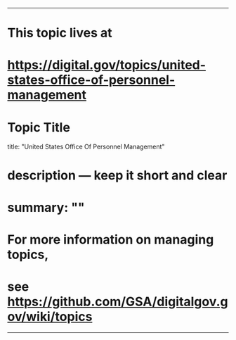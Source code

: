
---
# This topic lives at
# https://digital.gov/topics/united-states-office-of-personnel-management

# Topic Title
title: "United States Office Of Personnel Management"

# description — keep it short and clear
# summary: ""


# For more information on managing topics,
# see https://github.com/GSA/digitalgov.gov/wiki/topics
---